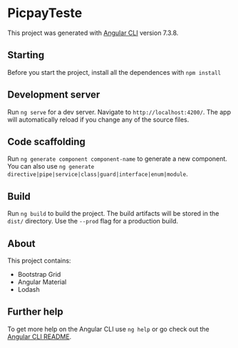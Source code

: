 # PicpayTeste

This project was generated with [Angular CLI](https://github.com/angular/angular-cli) version 7.3.8.


## Starting
Before you start the project, install all the dependences with `npm install`

## Development server

Run `ng serve` for a dev server. Navigate to `http://localhost:4200/`. The app will automatically reload if you change any of the source files.

## Code scaffolding

Run `ng generate component component-name` to generate a new component. You can also use `ng generate directive|pipe|service|class|guard|interface|enum|module`.

## Build

Run `ng build` to build the project. The build artifacts will be stored in the `dist/` directory. Use the `--prod` flag for a production build.

## About

This project contains:

- Bootstrap Grid
- Angular Material
- Lodash

## Further help

To get more help on the Angular CLI use `ng help` or go check out the [Angular CLI README](https://github.com/angular/angular-cli/blob/master/README.md).
